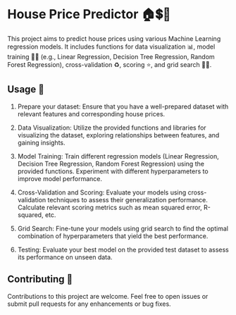 # House Price Predictor 🏠💲🔮

This project aims to predict house prices using various Machine Learning regression models. It includes functions for data visualization 📊, model training 🏋️‍♀️ (e.g., Linear Regression, Decision Tree Regression, Random Forest Regression), cross-validation ♻️, scoring ⭐️, and grid search 🔎🔄.

## Usage 🚀

1. Prepare your dataset: Ensure that you have a well-prepared dataset with relevant features and corresponding house prices.

2. Data Visualization: Utilize the provided functions and libraries for visualizing the dataset, exploring relationships between features, and gaining insights.

3. Model Training: Train different regression models (Linear Regression, Decision Tree Regression, Random Forest Regression) using the provided functions. Experiment with different hyperparameters to improve model performance.

4. Cross-Validation and Scoring: Evaluate your models using cross-validation techniques to assess their generalization performance. Calculate relevant scoring metrics such as mean squared error, R-squared, etc.

5. Grid Search: Fine-tune your models using grid search to find the optimal combination of hyperparameters that yield the best performance.

6. Testing: Evaluate your best model on the provided test dataset to assess its performance on unseen data.

## Contributing 👥

Contributions to this project are welcome. Feel free to open issues or submit pull requests for any enhancements or bug fixes.

